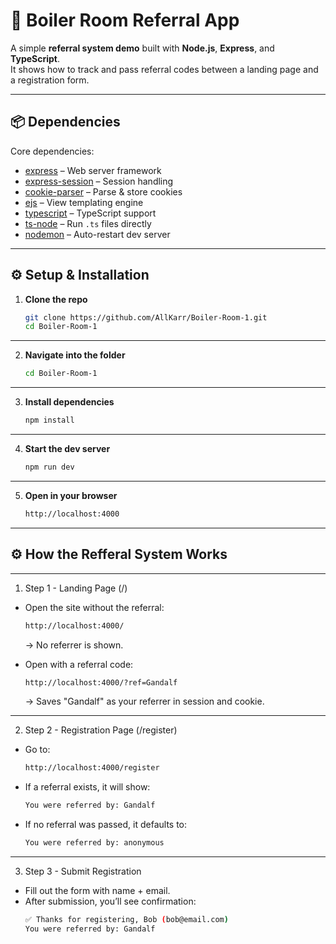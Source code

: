 # 🚀 Boiler Room Referral App

A simple **referral system demo** built with **Node.js**, **Express**, and **TypeScript**.  
It shows how to track and pass referral codes between a landing page and a registration form.

---

## 📦 Dependencies

Core dependencies:

- [express](https://www.npmjs.com/package/express) – Web server framework  
- [express-session](https://www.npmjs.com/package/express-session) – Session handling  
- [cookie-parser](https://www.npmjs.com/package/cookie-parser) – Parse & store cookies  
- [ejs](https://www.npmjs.com/package/ejs) – View templating engine  
- [typescript](https://www.npmjs.com/package/typescript) – TypeScript support  
- [ts-node](https://www.npmjs.com/package/ts-node) – Run `.ts` files directly  
- [nodemon](https://www.npmjs.com/package/nodemon) – Auto-restart dev server  

---

## ⚙️ Setup & Installation

1. **Clone the repo**
   ```bash
   git clone https://github.com/AllKarr/Boiler-Room-1.git
   cd Boiler-Room-1

---

2. **Navigate into the folder**
    ```bash
    cd Boiler-Room-1

---

3. **Install dependencies**
    ```bash
    npm install

---

4. **Start the dev server**
    ```bash
    npm run dev

---

5. **Open in your browser**
    ```bash
    http://localhost:4000

---

## ⚙️ How the Refferal System Works

---

1. Step 1 - Landing Page (/)

* Open the site without the referral:
    ```bash
    http://localhost:4000/
    ```
    -> No referrer is shown.

* Open with a referral code:
    ```bash
    http://localhost:4000/?ref=Gandalf
    ```
    -> Saves "Gandalf" as your referrer in session and cookie.

---

2. Step 2 - Registration Page (/register)

* Go to:
    ```bash
    http://localhost:4000/register
    ```
* If a referral exists, it will show:
    ```bash
    You were referred by: Gandalf
    ```
* If no referral was passed, it defaults to:
    ```bash
    You were referred by: anonymous
    ```

---

3. Step 3 - Submit Registration

* Fill out the form with name + email.
* After submission, you’ll see confirmation:
    ```bash
    ✅ Thanks for registering, Bob (bob@email.com)
    You were referred by: Gandalf
    ```